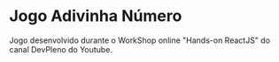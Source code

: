 # Jogo Adivinha Número
Jogo desenvolvido durante o WorkShop online "Hands-on ReactJS" do canal DevPleno do Youtube.
